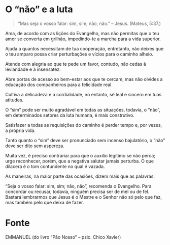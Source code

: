# O “não” e a luta

> “Mas seja o vosso falar: sim, sim; não, não.” – Jesus. (Mateus, 5:37.)

Ama, de acordo com as lições do Evangelho, mas não permitas que o teu amor se converta em grilhão, impedindo-te a marcha para a vida superior.

Ajuda a quantos necessitam de tua cooperação, entretanto, não deixes que o teu amparo possa criar perturbações e vícios para o caminho alheio.

Atende com alegria ao que te pede um favor, contudo, não cedas à leviandade e à insensatez.

Abre portas de acesso ao bem-estar aos que te cercam, mas não olvides a educação dos companheiros para a felicidade real.

Cultiva a delicadeza e a cordialidade, no entanto, sê leal e sincero em tuas atitudes.

O “sim” pode ser muito agradável em todas as situações, todavia, o “não”, em determinados setores da luta humana, é mais construtivo.

Satisfazer a todas as requisições do caminho é perder tempo e, por vezes, a própria vida.

Tanto quanto o “sim” deve ser pronunciado sem incenso bajulatório, o “não” deve ser dito sem aspereza.

Muita vez, é preciso contrariar para que o auxílio legítimo se não perca; urge reconhecer, porém, que a negativa salutar jamais perturba. O que dilacera é o tom contundente no qual é vazada.

As maneiras, na maior parte das ocasiões, dizem mais que as palavras.

“Seja o vosso falar: sim, sim; não, não”, recomenda o Evangelho. Para concordar ou recusar, todavia, ninguém precisa ser de mel ou de fel. Bastará lembrarmos que Jesus é o Mestre e o Senhor não só pelo que faz, mas também pelo que deixa de fazer.

# Fonte
EMMANUEL
(do livro “Pão Nosso” – psic. Chico Xavier)



